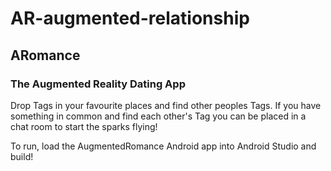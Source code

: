 # AR-augmented-relationship
## ARomance
### The Augmented Reality Dating App

Drop Tags in your favourite places and find other peoples Tags. If you have something in common and find each other's Tag you can be placed in a chat room to start the sparks flying!


To run, load the AugmentedRomance Android app into Android Studio and build!

